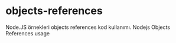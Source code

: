 # objects-references
Node.JS örnekleri objects references kod kullanımı. Nodejs Objects References usage
